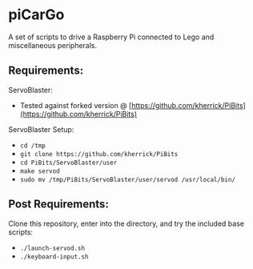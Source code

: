 piCarGo
======

A set of scripts to drive a Raspberry Pi connected to Lego and miscellaneous peripherals.

## Requirements:

ServoBlaster:

* Tested against forked version @ [https://github.com/kherrick/PiBits](https://github.com/kherrick/PiBits)

ServoBlaster Setup:

* `cd /tmp`
* `git clone https://github.com/kherrick/PiBits`
* `cd PiBits/ServoBlaster/user`
* `make servod`
* `sudo mv /tmp/PiBits/ServoBlaster/user/servod /usr/local/bin/`

## Post Requirements:

Clone this repository, enter into the directory, and try the included base scripts:

* `./launch-servod.sh`
* `./keyboard-input.sh`

